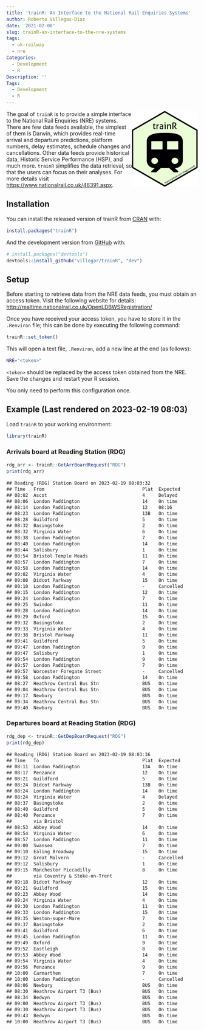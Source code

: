 ```yaml
---
title: 'trainR: An Interface to the National Rail Enquiries Systems'
author: Roberto Villegas-Diaz
date: '2021-02-08'
slug: trainR-an-interface-to-the-nre-systems
tags:
  - uk-railway
  - nre
Categories:
  - Development
  - R
Description: ''
Tags:
  - Development
  - R
---
```


<img src="https://raw.githubusercontent.com/villegar/trainR/main/inst/images/logo.png" alt="logo" align="right" height=200px/>

The goal of `trainR` is to provide a simple interface to the 
National Rail Enquiries (NRE) systems. There are few data feeds 
available, the simplest of them is Darwin, which provides real-time 
arrival and departure predictions, platform numbers, delay estimates, 
schedule changes and cancellations. Other data feeds provide historical 
data, Historic Service Performance (HSP), and much more. `trainR` 
simplifies the data retrieval, so that the users can focus on their 
analyses. For more details visit 
https://www.nationalrail.co.uk/46391.aspx.

## Installation

You can install the released version of trainR from [CRAN](https://CRAN.R-project.org) with:

``` r
install.packages("trainR")
```

And the development version from [GitHub](https://github.com/) with:

``` r
# install.packages("devtools")
devtools::install_github("villegar/trainR", "dev")
```

## Setup
Before starting to retrieve data from the NRE data feeds, you must obtain an access token. 
Visit the following website for details: http://realtime.nationalrail.co.uk/OpenLDBWSRegistration/

Once you have received your access token, you have to store it in the `.Renviron` file; this can be 
done by executing the following command:


```r
trainR::set_token()
```

This will open a text file, `.Renviron`, add a new line at the end (as follows):

```bash
NRE="<token>"
```

`<token>` should be replaced by the access token obtained from the NRE. Save the changes and restart 
your R session.

You only need to perform this configuration once.

## Example (Last rendered on 2023-02-19 08:03)

Load `trainR` to your working environment:

```r
library(trainR)
```

### Arrivals board at Reading Station (RDG)


```r
rdg_arr <- trainR::GetArrBoardRequest("RDG")
print(rdg_arr)
```

```
## Reading (RDG) Station Board on 2023-02-19 08:03:32
## Time   From                                    Plat  Expected
## 08:02  Ascot                                   4     Delayed
## 08:06  London Paddington                       14    On time
## 08:14  London Paddington                       12    08:16
## 08:23  London Paddington                       13B   On time
## 08:28  Guildford                               5     On time
## 08:32  Basingstoke                             2     On time
## 08:32  Virginia Water                          6     On time
## 08:38  London Paddington                       7     On time
## 08:40  London Paddington                       14    On time
## 08:44  Salisbury                               1     On time
## 08:54  Bristol Temple Meads                    11    On time
## 08:57  London Paddington                       7     On time
## 08:58  London Paddington                       14    On time
## 09:02  Virginia Water                          4     On time
## 09:08  Didcot Parkway                          15    On time
## 09:10  London Paddington                       -     Cancelled
## 09:15  London Paddington                       12    On time
## 09:24  London Paddington                       7     On time
## 09:25  Swindon                                 11    On time
## 09:28  London Paddington                       14    On time
## 09:29  Oxford                                  15    On time
## 09:32  Basingstoke                             2     On time
## 09:33  Virginia Water                          4     On time
## 09:38  Bristol Parkway                         11    On time
## 09:41  Guildford                               5     On time
## 09:47  London Paddington                       9     On time
## 09:47  Salisbury                               1     On time
## 09:54  London Paddington                       9     On time
## 09:57  London Paddington                       7     On time
## 09:57  Worcester Foregate Street               -     Cancelled
## 09:58  London Paddington                       14    On time
## 08:27  Heathrow Central Bus Stn                BUS   On time
## 09:04  Heathrow Central Bus Stn                BUS   On time
## 09:17  Newbury                                 BUS   On time
## 09:34  Heathrow Central Bus Stn                BUS   On time
## 09:40  Newbury                                 BUS   On time
```

### Departures board at Reading Station (RDG)


```r
rdg_dep <- trainR::GetDepBoardRequest("RDG")
print(rdg_dep)
```

```
## Reading (RDG) Station Board on 2023-02-19 08:03:36
## Time   To                                      Plat  Expected
## 08:11  London Paddington                       13A   On time
## 08:17  Penzance                                12    On time
## 08:21  Guildford                               5     On time
## 08:24  Didcot Parkway                          13B   On time
## 08:24  London Paddington                       14    On time
## 08:24  Virginia Water                          4     Delayed
## 08:37  Basingstoke                             2     On time
## 08:40  Guildford                               5     On time
## 08:40  Penzance                                7     On time
##        via Bristol                             
## 08:53  Abbey Wood                              14    On time
## 08:54  Virginia Water                          6     On time
## 08:57  London Paddington                       11    On time
## 09:00  Swansea                                 7     On time
## 09:10  Ealing Broadway                         15    On time
## 09:12  Great Malvern                           -     Cancelled
## 09:12  Salisbury                               1     On time
## 09:15  Manchester Piccadilly                   8     On time
##        via Coventry & Stoke-on-Trent           
## 09:18  Didcot Parkway                          12    On time
## 09:21  Guildford                               15    On time
## 09:23  Abbey Wood                              14    On time
## 09:24  Virginia Water                          4     On time
## 09:30  London Paddington                       11    On time
## 09:33  London Paddington                       15    On time
## 09:35  Weston-super-Mare                       7     On time
## 09:37  Basingstoke                             2     On time
## 09:41  Guildford                               6     On time
## 09:45  London Paddington                       11    On time
## 09:49  Oxford                                  9     On time
## 09:52  Eastleigh                               8     On time
## 09:53  Abbey Wood                              14    On time
## 09:54  Virginia Water                          4     On time
## 09:56  Penzance                                9     On time
## 10:00  Carmarthen                              7     On time
## 10:00  London Paddington                       -     Cancelled
## 08:06  Newbury                                 BUS   On time
## 08:30  Heathrow Airport T3 (Bus)               BUS   On time
## 08:34  Bedwyn                                  BUS   On time
## 09:00  Heathrow Airport T3 (Bus)               BUS   On time
## 09:30  Heathrow Airport T3 (Bus)               BUS   On time
## 09:43  Bedwyn                                  BUS   On time
## 10:00  Heathrow Airport T3 (Bus)               BUS   On time
```
